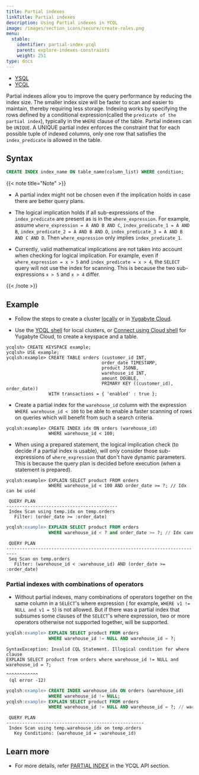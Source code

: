 ```yaml
---
title: Partial indexes
linkTitle: Partial indexes
description: Using Partial indexes in YCQL
image: /images/section_icons/secure/create-roles.png
menu:
  stable:
    identifier: partial-index-ycql
    parent: explore-indexes-constraints
    weight: 251
type: docs
---
```


<ul class="nav nav-tabs-alt nav-tabs-yb">
  <li >
    <a href="../partial-index-ysql/" class="nav-link">
      <i class="icon-postgres" aria-hidden="true"></i>
      YSQL
    </a>
  </li>

  <li >
    <a href="../partial-index-ycql/" class="nav-link active">
      <i class="icon-cassandra" aria-hidden="true"></i>
      YCQL
    </a>
  </li>
</ul>

Partial indexes allow you to improve the query performance by reducing the index size. The smaller index size will be faster to scan and easier to maintain, thereby requiring less storage.
Indexing works by specifying the rows defined by a conditional expression(called the `predicate of the partial index`), typically in the `WHERE` clause of the table.
Partial indexes can be `UNIQUE`. A UNIQUE partial index enforces the constraint that for each possible tuple of indexed columns, only one row that satisfies the `index_predicate` is allowed in the table.

## Syntax

```sql
CREATE INDEX index_name ON table_name(column_list) WHERE condition;
```

{{< note title="Note" >}}

- A partial index might not be chosen even if the implication holds in case there are better query plans.
- The logical implication holds if all sub-expressions of the `index_predicate` are present as is in the `where_expression`. For example, assume `where_expression = A AND B AND C`, `index_predicate_1 = A AND B`, `index_predicate_2 = A AND B AND D`, `index_predicate_3 = A AND B AND C AND D`. Then `where_expression` only implies `index_predicate_1`.

- Currently, valid mathematical implications are not taken into account when checking for logical implication. For example, even if `where_expression = x > 5` and `index_predicate = x > 4`, the `SELECT` query will not use the index for scanning. This is because the two sub-expressions `x > 5` and `x > 4` differ.

{{< /note >}}

## Example

- Follow the steps to create a cluster [locally](/preview/quick-start/) or in [Yugabyte Cloud](/preview/yugabyte-cloud/cloud-connect/).

- Use the [YCQL shell](/preview/admin/ycqlsh/) for local clusters, or [Connect using Cloud shell](/preview/yugabyte-cloud/cloud-connect/connect-cloud-shell/) for Yugabyte Cloud, to create a keyspace and a table.

```cql
ycqlsh> CREATE KEYSPACE example;
ycqlsh> USE example;
ycqlsh:example> CREATE TABLE orders (customer_id INT,
                                    order_date TIMESTAMP,
                                    product JSONB,
                                    warehouse_id INT,
                                    amount DOUBLE,
                                    PRIMARY KEY ((customer_id), order_date))
                WITH transactions = { 'enabled' : true };
```

- Create a partial index for the `warehouse_id` column with the expression `WHERE warehouse_id < 100` to be able to enable a faster scanning of rows on queries which will benefit from such a search criteria.

```cql
ycqlsh:example> CREATE INDEX idx ON orders (warehouse_id)
                WHERE warehouse_id < 100;
```

- When using a prepared statement, the logical implication check (to decide if a partial index is usable), will only consider those sub-expressions of `where_expression` that don't have dynamic parameters. This is because the query plan is decided before execution (when a statement is prepared).

```cql
ycqlsh:example> EXPLAIN SELECT product FROM orders
                WHERE warehouse_id < 100 AND order_date >= ?; // Idx can be used
```

```output
 QUERY PLAN
------------------------------------------
 Index Scan using temp.idx on temp.orders
   Filter: (order_date >= :order_date)

```

```sql
ycqlsh:example> EXPLAIN SELECT product FROM orders
                WHERE warehouse_id < ? and order_date >= ?; // Idx cannot be used
```

```output
 QUERY PLAN
--------------------------------------------------------------------------
 Seq Scan on temp.orders
   Filter: (warehouse_id < :warehouse_id) AND (order_date >= :order_date)
```

### Partial indexes with combinations of operators

- Without partial indexes, many combinations of operators together on the same column in a `SELECT`'s where expression ( for example, `WHERE v1 != NULL and v1 = 5`) is not allowed. But if there was a partial index that subsumes some clauses of the `SELECT`'s where expression, two or more operators otherwise not supported together, will be supported.

```sql
ycqlsh:example> EXPLAIN SELECT product FROM orders
                WHERE warehouse_id != NULL AND warehouse_id = ?;
```

```output
SyntaxException: Invalid CQL Statement. Illogical condition for where clause
EXPLAIN SELECT product from orders where warehouse_id != NULL and warehouse_id = ?;
                                                                  ^^^^^^^^^^^^
 (ql error -12)
```

```sql
ycqlsh:example> CREATE INDEX warehouse_idx ON orders (warehouse_id)
                WHERE warehouse_id != NULL;
ycqlsh:example> EXPLAIN SELECT product FROM orders
                WHERE warehouse_id != NULL AND warehouse_id = ?; // warehouse_idx can be used
```

```output
 QUERY PLAN
----------------------------------------------------
 Index Scan using temp.warehouse_idx on temp.orders
   Key Conditions: (warehouse_id = :warehouse_id)
```

## Learn more

- For more details, refer [PARTIAL INDEX](/preview/api/ycql/ddl_create_index/#partial-index) in the YCQL API section.
